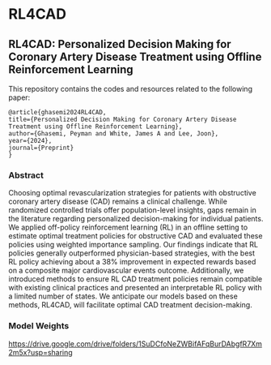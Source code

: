 # RL4CAD
## RL4CAD: Personalized Decision Making for Coronary Artery Disease Treatment using Offline Reinforcement Learning

This repository contains the codes and resources related to the following paper:

    @article{ghasemi2024RL4CAD,
    title={Personalized Decision Making for Coronary Artery Disease Treatment using Offline Reinforcement Learning},
    author={Ghasemi, Peyman and White, James A and Lee, Joon},
    year={2024},
    journal={Preprint}
    }


### Abstract
Choosing optimal revascularization strategies for patients with obstructive coronary artery disease (CAD) remains a clinical challenge. While randomized controlled trials offer population-level insights, gaps remain in the literature regarding personalized decision-making for individual patients. We applied off-policy reinforcement learning (RL) in an offline setting to estimate optimal treatment policies for obstructive CAD and evaluated these policies using weighted importance sampling. Our findings indicate that RL policies generally outperformed physician-based strategies, with the best RL policy achieving about a 38% improvement in expected rewards based on a composite major cardiovascular events outcome. Additionally, we introduced methods to ensure RL CAD treatment policies remain compatible with existing clinical practices and presented an interpretable RL policy with a limited number of states. We anticipate our models based on these methods, RL4CAD, will facilitate optimal CAD treatment decision-making.

### Model Weights
https://drive.google.com/drive/folders/1SuDCfoNeZWBifAFqBurDAbgfR7Xm2m5x?usp=sharing
